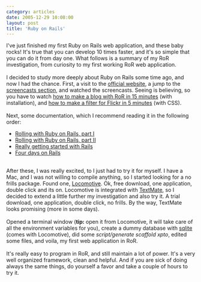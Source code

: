 ```yaml
---
category: articles
date: 2005-12-29 10:08:00
layout: post
title: 'Ruby on Rails'
---
```


I've just finished my first Ruby on Rails web application, and these baby rocks! It's true that you can develop 10 times faster, and it's so simple that you can do it from day one. What follows is a summary of my RoR investigation, from curiosity to my first working RoR web application.<br /><br />I decided to study more deeply about Ruby on Rails some time ago, and now I had the chance. First, a visit to the <a href="http://rubyonrails.org">official website</a>, a jump to the <a href="http://rubyonrails.org/screencasts">screencasts section</a>, and watched the screencasts. Seeing is believing, so you have to watch <a href="http://media.rubyonrails.org/video/rails_take2_with_sound.mov">how to make a blog with RoR in 15 minutes</a> (with installation), and <a href="http://media.rubyonrails.org/video/flickr-rails-ajax.mov">how to make a filter for Flickr in 5 minutes</a> (with CSS).<br /><br />Next, some documentation, which I recommend reading it in the following order:<br /><ul><li><a href="http://www.onlamp.com/pub/a/onlamp/2005/01/20/rails.html">Rolling with Ruby on Rails, part I</a><br /><li><a href="http://www.onlamp.com/pub/a/onlamp/2005/03/03/rails.html">Rolling with Ruby on Rails, part II</a><br /><li><a href="http://www.slash7.com/articles/2005/01/24/really-getting-started-in-rails">Really getting started with Rails</a><br /><li><a href="http://www.rails4days.pwp.blueyonder.co.uk/Rails4Days.pdf">Four days on Rails</a></ul><br />After these, I was really excited, to I just had to try it for myself. I have a Mac, and I was not willing to compile anything, so I started looking for a no frills package. Found one, <a href="http://locomotive.sourceforge.net/">Locomotive</a>. Ok, free download, one application, double click and its on. Locomotive is integrated with <a href="http://macromates.com/">TextMate</a>, so I decided to extend a little further my investigation and also try it. A trial download, one application, double click, no frills. By the way, TextMate looks promising (more in some days).<br /><br />Opened a terminal window (<strong>tip:</strong> open it from Locomotive, it will take care of all the environment variables for you), create a dummy database with <a href="http://sqlite.org">sqlite</a> (comes with Locomotive), did some <i>script/generate scaffold xpto</i>, edited some files, and voila, my first web application in RoR.<br /><br />It's really easy to program in RoR, and still maintain a lot of power. It's a very well organized framework, clean and helpful. And if you are sick of doing always the same things, do yourself a favor and take a couple of hours to try it.
